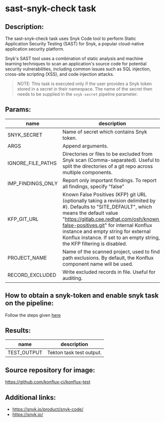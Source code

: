 # sast-snyk-check task

## Description:

The sast-snyk-check task uses Snyk Code tool to perform Static Application Security Testing (SAST) for Snyk, a popular cloud-native application security platform.

Snyk's SAST tool uses a combination of static analysis and machine learning techniques to scan an application's source code for potential security vulnerabilities, including common issues such as SQL injection, cross-site scripting (XSS), and code injection attacks.

> NOTE: This task is executed only if the user provides a Snyk token stored in a secret in their namespace. The name of the secret then needs to be supplied in the `snyk-secret` pipeline parameter.

## Params:

| name               | description                                                                                                                                      | default value | required |
|--------------------|--------------------------------------------------------------------------------------------------------------------------------------------------|---------------|----------|
| SNYK_SECRET        | Name of secret which contains Snyk token.                                                                                                        | snyk-secret   | true     |
| ARGS               | Append arguments.                                                                                                                                | ""            | false    |
| IGNORE_FILE_PATHS  | Directories or files to be excluded from Snyk scan (Comma-separated). Useful to split the directories of a git repo across multiple components.  | ""            | false    |
| IMP_FINDINGS_ONLY  | Report only important findings.  To report all findings, specify "false"                                                                         | true          | true     |
| KFP_GIT_URL        | Known False Positives (KFP) git URL (optionally taking a revision delimited by \#). Defaults to "SITE_DEFAULT", which means the default value "https://gitlab.cee.redhat.com/osh/known-false-positives.git" for internal Konflux instance and empty string for external Konflux instance. If set to an empty string, the KFP filtering is disabled.|SITE_DEFAULT|false|
| PROJECT_NAME       | Name of the scanned project, used to find path exclusions. By default, the Konflux component name will be used.                                  | ""            | false    |
| RECORD_EXCLUDED    | Write excluded records in file. Useful for auditing.                                                                                             | false         | false    |

## How to obtain a snyk-token and enable snyk task on the pipeline:

Follow the steps given [here](https://konflux-ci.dev/docs/testing/build/snyk/)

## Results:

| name          | description                |
|---------------|----------------------------|
| TEST_OUTPUT   | Tekton task test output.   |

## Source repository for image:

https://github.com/konflux-ci/konflux-test

## Additional links:

* https://snyk.io/product/snyk-code/
* https://snyk.io/
